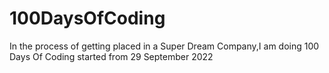# 100DaysOfCoding
In the process of getting placed in a Super Dream Company,I am doing 100 Days Of Coding started from 29 September 2022

